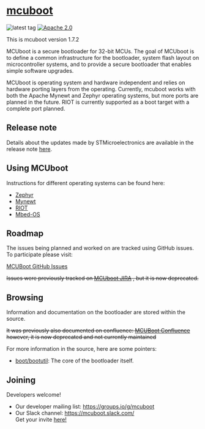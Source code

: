 # [mcuboot](http://mcuboot.com/)

![latest tag](https://img.shields.io/github/v/tag/STMicroelectronics/stm32-mw-mcuboot.svg?color=brightgreen)
[![Apache 2.0](https://img.shields.io/badge/License-Apache%202.0-blue.svg)][license]

[license]: https://github.com/mcu-tools/mcuboot/blob/master/LICENSE

This is mcuboot version 1.7.2

MCUboot is a secure bootloader for 32-bit MCUs. The goal of MCUboot is to
define a common infrastructure for the bootloader, system flash layout on
microcontroller systems, and to provide a secure bootloader that enables
simple software upgrades.

MCUboot is operating system and hardware independent and relies on
hardware porting layers from the operating. Currently, mcuboot works
with both the Apache Mynewt and Zephyr operating systems, but more
ports are planned in the future. RIOT is currently supported as a boot
target with a complete port planned.

## Release note

Details about the updates made by STMicroelectronics are available in the release note [here](https://github.com/STMicroelectronics/stm32-mw-mcuboot/blob/main/st_readme.txt).

## Using MCUboot

Instructions for different operating systems can be found here:
- [Zephyr](docs/readme-zephyr.md)
- [Mynewt](docs/readme-mynewt.md)
- [RIOT](docs/readme-riot.md)
- [Mbed-OS](docs/readme-mbed.md)

## Roadmap

The issues being planned and worked on are tracked using GitHub issues. To
participate please visit:

[MCUBoot GitHub Issues](https://github.com/mcu-tools/mcuboot/issues)

~~Issues were previously tracked on [MCUboot JIRA](https://runtimeco.atlassian.net/projects/MCUB/summary)
, but it is now deprecated.~~

## Browsing

Information and documentation on the bootloader are stored within the source.

~~It was previously also documented on confluence:
[MCUBoot Confluence](https://runtimeco.atlassian.net/wiki/discover/all-updates)
however, it is now deprecated and not currently maintained~~

For more information in the source, here are some pointers:

- [boot/bootutil](boot/bootutil): The core of the bootloader itself.

## Joining

Developers welcome!

* Our developer mailing list:
  https://groups.io/g/mcuboot
* Our Slack channel: https://mcuboot.slack.com/ <br />
  Get your invite [here!](https://join.slack.com/t/mcuboot/shared_invite/MjE2NDcwMTQ2MTYyLTE1MDA4MTIzNTAtYzgyZTU0NjFkMg)
